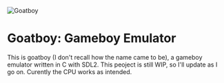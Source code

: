 ![Goatboy](https://github.com/MahdiHassen/Goatboy/assets/110603934/d31502c8-aab9-42a5-a36a-5a74e4d04b76)
# Goatboy: Gameboy Emulator
This is goatboy (I don't recall how the name came to be), a gameboy emulator written in C with SDL2. This peoject is still WIP, so I'll update as I go on. Curently the CPU works as intended.

